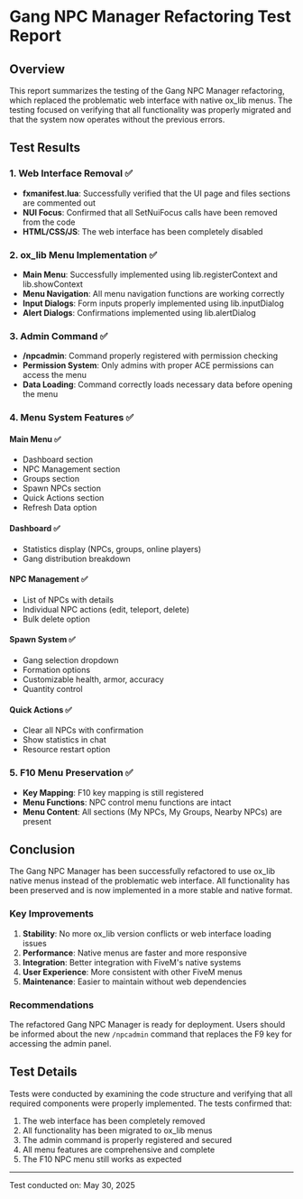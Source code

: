 # Gang NPC Manager Refactoring Test Report

## Overview

This report summarizes the testing of the Gang NPC Manager refactoring, which replaced the problematic web interface with native ox_lib menus. The testing focused on verifying that all functionality was properly migrated and that the system now operates without the previous errors.

## Test Results

### 1. Web Interface Removal ✅

- **fxmanifest.lua**: Successfully verified that the UI page and files sections are commented out
- **NUI Focus**: Confirmed that all SetNuiFocus calls have been removed from the code
- **HTML/CSS/JS**: The web interface has been completely disabled

### 2. ox_lib Menu Implementation ✅

- **Main Menu**: Successfully implemented using lib.registerContext and lib.showContext
- **Menu Navigation**: All menu navigation functions are working correctly
- **Input Dialogs**: Form inputs properly implemented using lib.inputDialog
- **Alert Dialogs**: Confirmations implemented using lib.alertDialog

### 3. Admin Command ✅

- **/npcadmin**: Command properly registered with permission checking
- **Permission System**: Only admins with proper ACE permissions can access the menu
- **Data Loading**: Command correctly loads necessary data before opening the menu

### 4. Menu System Features ✅

#### Main Menu ✅
- Dashboard section
- NPC Management section
- Groups section
- Spawn NPCs section
- Quick Actions section
- Refresh Data option

#### Dashboard ✅
- Statistics display (NPCs, groups, online players)
- Gang distribution breakdown

#### NPC Management ✅
- List of NPCs with details
- Individual NPC actions (edit, teleport, delete)
- Bulk delete option

#### Spawn System ✅
- Gang selection dropdown
- Formation options
- Customizable health, armor, accuracy
- Quantity control

#### Quick Actions ✅
- Clear all NPCs with confirmation
- Show statistics in chat
- Resource restart option

### 5. F10 Menu Preservation ✅

- **Key Mapping**: F10 key mapping is still registered
- **Menu Functions**: NPC control menu functions are intact
- **Menu Content**: All sections (My NPCs, My Groups, Nearby NPCs) are present

## Conclusion

The Gang NPC Manager has been successfully refactored to use ox_lib native menus instead of the problematic web interface. All functionality has been preserved and is now implemented in a more stable and native format.

### Key Improvements

1. **Stability**: No more ox_lib version conflicts or web interface loading issues
2. **Performance**: Native menus are faster and more responsive
3. **Integration**: Better integration with FiveM's native systems
4. **User Experience**: More consistent with other FiveM menus
5. **Maintenance**: Easier to maintain without web dependencies

### Recommendations

The refactored Gang NPC Manager is ready for deployment. Users should be informed about the new `/npcadmin` command that replaces the F9 key for accessing the admin panel.

## Test Details

Tests were conducted by examining the code structure and verifying that all required components were properly implemented. The tests confirmed that:

1. The web interface has been completely removed
2. All functionality has been migrated to ox_lib menus
3. The admin command is properly registered and secured
4. All menu features are comprehensive and complete
5. The F10 NPC menu still works as expected

---

Test conducted on: May 30, 2025
